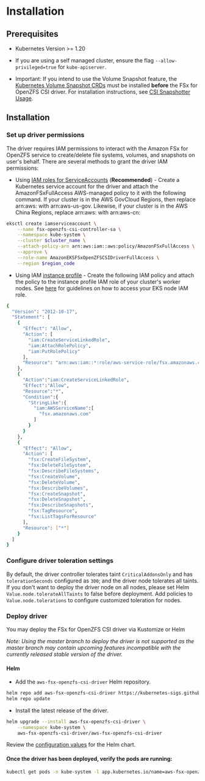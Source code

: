 # Installation

## Prerequisites

* Kubernetes Version >= 1.20

* If you are using a self managed cluster, ensure the flag `--allow-privileged=true` for `kube-apiserver`.

* Important: If you intend to use the Volume Snapshot feature, the [Kubernetes Volume Snapshot CRDs](https://github.com/kubernetes-csi/external-snapshotter/tree/master/client/config/crd) must be installed **before** the FSx for OpenZFS CSI driver. For installation instructions, see [CSI Snapshotter Usage](https://github.com/kubernetes-csi/external-snapshotter#usage).

## Installation
### Set up driver permissions
The driver requires IAM permissions to interact with the Amazon FSx for OpenZFS service to create/delete file systems, volumes, and snapshots on user's behalf. 
There are several methods to grant the driver IAM permissions:
* Using [IAM roles for ServiceAccounts](https://docs.aws.amazon.com/eks/latest/userguide/iam-roles-for-service-accounts.html) (**Recommended**) - Create a Kubernetes service account for the driver and attach the AmazonFSxFullAccess AWS-managed policy to it with the following command. If your cluster is in the AWS GovCloud Regions, then replace arn:aws: with arn:aws-us-gov. Likewise, if your cluster is in the AWS China Regions, replace arn:aws: with arn:aws-cn:
```sh
eksctl create iamserviceaccount \
    --name fsx-openzfs-csi-controller-sa \
    --namespace kube-system \
    --cluster $cluster_name \
    --attach-policy-arn arn:aws:iam::aws:policy/AmazonFSxFullAccess \
    --approve \
    --role-name AmazonEKSFSxOpenZFSCSIDriverFullAccess \
    --region $region_code
```

* Using IAM [instance profile](https://docs.aws.amazon.com/IAM/latest/UserGuide/id_roles_use_switch-role-ec2_instance-profiles.html) - Create the following IAM policy and attach the policy to the instance profile IAM role of your cluster's worker nodes. 
See [here](https://docs.aws.amazon.com/eks/latest/userguide/create-node-role.html) for guidelines on how to access your EKS node IAM role.
```sh
{
  "Version": "2012-10-17",
  "Statement": [
    {
      "Effect": "Allow",
      "Action": [
        "iam:CreateServiceLinkedRole",
        "iam:AttachRolePolicy",
        "iam:PutRolePolicy"
      ],
      "Resource": "arn:aws:iam::*:role/aws-service-role/fsx.amazonaws.com/*"
    },
    {
      "Action":"iam:CreateServiceLinkedRole",
      "Effect":"Allow",
      "Resource":"*",
      "Condition":{
        "StringLike":{
          "iam:AWSServiceName":[
            "fsx.amazonaws.com"
          ]
        }
      }
    },
    {
      "Effect": "Allow",
      "Action": [
        "fsx:CreateFileSystem",
        "fsx:DeleteFileSystem",
        "fsx:DescribeFileSystems",
        "fsx:CreateVolume",
        "fsx:DeleteVolume",
        "fsx:DescribeVolumes",
        "fsx:CreateSnapshot",
        "fsx:DeleteSnapshot",
        "fsx:DescribeSnapshots",
        "fsx:TagResource",
        "fsx:ListTagsForResource"
      ],
      "Resource": ["*"]
    }
  ]
}
```

### Configure driver toleration settings
By default, the driver controller tolerates taint `CriticalAddonsOnly` and has `tolerationSeconds` configured as `300`; and the driver node tolerates all taints. 
If you don't want to deploy the driver node on all nodes, please set Helm `Value.node.tolerateAllTaints` to false before deployment. 
Add policies to `Value.node.tolerations` to configure customized toleration for nodes.

### Deploy driver
<!--- TODO: Add that users may deploy the driver as an EKS add-on once it is true -->
You may deploy the FSx for OpenZFS CSI driver via Kustomize or Helm

<!--- TODO: Uncomment the following lines once we've released v0.1.0 of the driver
#### Kustomize
```sh
kubectl apply -k "github.com/kubernetes-sigs/aws-fsx-openzfs-csi-driver/deploy/kubernetes/overlays/stable/?ref=release-0.1.0"
```
-->

*Note: Using the master branch to deploy the driver is not supported as the master branch may contain upcoming features incompatible with the currently released stable version of the driver.*

#### Helm
- Add the `aws-fsx-openzfs-csi-driver` Helm repository.
```sh
helm repo add aws-fsx-openzfs-csi-driver https://kubernetes-sigs.github.io/aws-fsx-openzfs-csi-driver
helm repo update
```

- Install the latest release of the driver.
```sh
helm upgrade --install aws-fsx-openzfs-csi-driver \
    --namespace kube-system \
    aws-fsx-openzfs-csi-driver/aws-fsx-openzfs-csi-driver
```

Review the [configuration values](https://github.com/kubernetes-sigs/aws-fsx-openzfs-csi-driver/blob/master/charts/aws-fsx-openzfs-csi-driver/values.yaml) for the Helm chart.

#### Once the driver has been deployed, verify the pods are running:
```sh
kubectl get pods -n kube-system -l app.kubernetes.io/name=aws-fsx-openzfs-csi-driver
```
